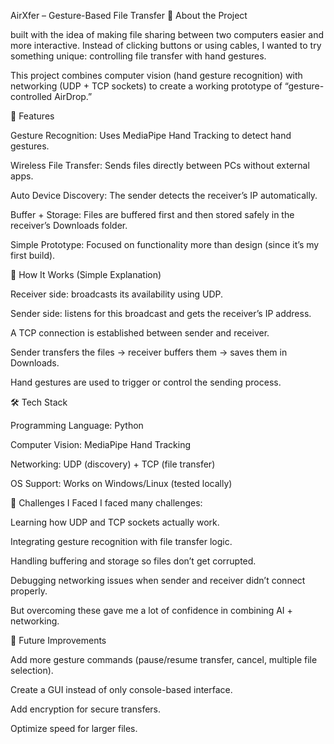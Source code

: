 AirXfer – Gesture-Based File Transfer
🌟 About the Project

built with the idea of making file sharing between two computers easier and more interactive. Instead of clicking buttons or using cables, I wanted to try something unique: controlling file transfer with hand gestures.

This project combines computer vision (hand gesture recognition) with networking (UDP + TCP sockets) to create a working prototype of “gesture-controlled AirDrop.”

🔹 Features

Gesture Recognition: Uses MediaPipe Hand Tracking to detect hand gestures.

Wireless File Transfer: Sends files directly between PCs without external apps.

Auto Device Discovery: The sender detects the receiver’s IP automatically.

Buffer + Storage: Files are buffered first and then stored safely in the receiver’s Downloads folder.

Simple Prototype: Focused on functionality more than design (since it’s my first build).

🔹 How It Works (Simple Explanation)

Receiver side: broadcasts its availability using UDP.

Sender side: listens for this broadcast and gets the receiver’s IP address.

A TCP connection is established between sender and receiver.

Sender transfers the files → receiver buffers them → saves them in Downloads.

Hand gestures are used to trigger or control the sending process.

🛠️ Tech Stack

Programming Language: Python

Computer Vision: MediaPipe Hand Tracking

Networking: UDP (discovery) + TCP (file transfer)

OS Support: Works on Windows/Linux (tested locally)

🔹 Challenges I Faced
 I faced many challenges:

Learning how UDP and TCP sockets actually work.

Integrating gesture recognition with file transfer logic.

Handling buffering and storage so files don’t get corrupted.

Debugging networking issues when sender and receiver didn’t connect properly.

But overcoming these gave me a lot of confidence in combining AI + networking.


🚀 Future Improvements

Add more gesture commands (pause/resume transfer, cancel, multiple file selection).

Create a GUI instead of only console-based interface.

Add encryption for secure transfers.

Optimize speed for larger files.
